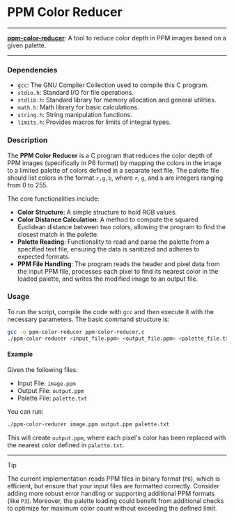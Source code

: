 # PPM Color Reducer

---

**[ppm-color-reducer](/ppm-color-reducer.c)**: A tool to reduce color depth in PPM images based on a given palette.

---

### Dependencies

- `gcc`: The GNU Compiler Collection used to compile this C program.
- `stdio.h`: Standard I/O for file operations.
- `stdlib.h`: Standard library for memory allocation and general utilities.
- `math.h`: Math library for basic calculations.
- `string.h`: String manipulation functions.
- `limits.h`: Provides macros for limits of integral types.

### Description

The **PPM Color Reducer** is a C program that reduces the color depth of PPM images (specifically in P6 format) by mapping the colors in the image to a limited palette of colors defined in a separate text file. The palette file should list colors in the format `r,g,b`, where `r`, `g`, and `b` are integers ranging from 0 to 255.

The core functionalities include:
- **Color Structure**: A simple structure to hold RGB values.
- **Color Distance Calculation**: A method to compute the squared Euclidean distance between two colors, allowing the program to find the closest match in the palette.
- **Palette Reading**: Functionality to read and parse the palette from a specified text file, ensuring the data is sanitized and adheres to expected formats.
- **PPM File Handling**: The program reads the header and pixel data from the input PPM file, processes each pixel to find its nearest color in the loaded palette, and writes the modified image to an output file.

### Usage

To run the script, compile the code with `gcc` and then execute it with the necessary parameters. The basic command structure is:

```bash
gcc -o ppm-color-reducer ppm-color-reducer.c
./ppm-color-reducer <input_file.ppm> <output_file.ppm> <palette_file.txt>
```

#### Example

Given the following files:
- Input File: `image.ppm`
- Output File: `output.ppm`
- Palette File: `palette.txt`

You can run:

```bash
./ppm-color-reducer image.ppm output.ppm palette.txt
```

This will create `output.ppm`, where each pixel's color has been replaced with the nearest color defined in `palette.txt`.

---

> [!TIP]
> The current implementation reads PPM files in binary format (`P6`), which is efficient, but ensure that your input files are formatted correctly. Consider adding more robust error handling or supporting additional PPM formats (like `P3`). Moreover, the palette loading could benefit from additional checks to optimize for maximum color count without exceeding the defined limit.

